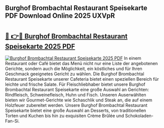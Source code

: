 ## Burghof Brombachtal Restaurant Speisekarte PDF Download Online 2025 UXVpR

# <h2><a href="http://gc8tp2o.nevu.top/?p=Burghof+Brombachtal+Restaurant+Speisekarte">🔗 👉🔴 Burghof Brombachtal Restaurant Speisekarte 2025 PDF</a></h2>

[![Burghof Brombachtal Restaurant Speisekarte 2025 PDF](https://i.imgur.com/dBaPXMq.png)](http://gc8tp2o.nevu.top/?p=Burghof+Brombachtal+Restaurant+Speisekarte)
In einem Restaurant oder Café bietet das Menü nicht nur eine Liste der angebotenen Gerichte, sondern auch die Möglichkeit, ein köstliches und für Ihren Geschmack geeignetes Gericht zu wählen. Die Burghof Brombachtal Restaurant Speisekarte unserer Cafeteria bietet einen speziellen Bereich für leichte und frische Salate. Für Fleischliebhaber bietet unsere Burghof Brombachtal Restaurant Speisekarte eine große Auswahl an Gerichten: Rindfleisch, Schweinefleisch, Huhn und Fisch. Unseren Auserwählten bieten wir Gourmet-Gerichte wie Schaschlik und Steak an, die auf einem Holzfeuer zubereitet werden. Unsere Burghof Brombachtal Restaurant Speisekarte bietet eine große Auswahl an Desserts, von traditionellen Torten und Kuchen bis hin zu exquisiten Crème Brûlée und Schokoladen-Fan-Si.
